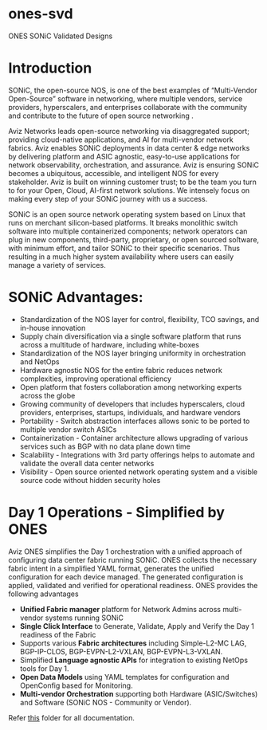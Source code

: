 # ones-svd
ONES SONiC Validated Designs


# Introduction 

SONiC, the open-source NOS, is one of the best examples of “Multi-Vendor Open-Source” software in networking, where multiple vendors, service providers, hyperscalers, and enterprises collaborate with the community and contribute to the future of open source networking .


Aviz Networks leads open-source networking via disaggregated support; providing cloud-native applications, and AI for multi-vendor network fabrics. Aviz enables SONiC deployments in data center & edge networks by delivering platform and ASIC agnostic, easy-to-use applications for network observability, orchestration, and assurance. Aviz is ensuring SONiC becomes a ubiquitous, accessible, and intelligent NOS for every stakeholder. Aviz is built on winning customer trust; to be the team you turn to for your Open, Cloud, AI-first network solutions. We intensely focus on making every step of your SONiC journey with us a success.

SONiC is an open source network operating system based on Linux that runs on merchant silicon-based platforms. It breaks monolithic switch soſtware into multiple containerized components; network operators can plug in new components, third-party, proprietary, or open sourced soſtware, with minimum effort, and tailor SONiC to their specific scenarios. Thus resulting in a much higher system availability where users can easily manage a variety of services.


# SONiC Advantages:

- Standardization of the NOS layer for control, flexibility, TCO savings, and in-house innovation 
- Supply chain diversification via a single software platform that runs across a multitude of hardware, including white-boxes
- Standardization of the NOS layer bringing uniformity in orchestration and NetOps
- Hardware agnostic NOS for the entire fabric reduces network complexities, improving operational efficiency
- Open platform that fosters collaboration among networking experts across the globe 
- Growing community of developers that includes hyperscalers, cloud providers, enterprises, startups, individuals, and hardware vendors
- Portability - Switch abstraction interfaces allows sonic to be ported to multiple vendor switch ASICs
- Containerization  - Container architecture allows upgrading of various services such as BGP with no data plane down time
- Scalability - Integrations with 3rd party offerings helps to automate and validate the overall data center networks 
- Visibility - Open source oriented network operating system and a visible source code without hidden security holes


# Day 1 Operations - Simplified by ONES

Aviz ONES simplifies the Day 1 orchestration with a unified approach of configuring data center fabric running SONiC. ONES collects the necessary fabric intent in a simplified YAML format, generates the unified configuration for each device managed. The generated configuration is applied, validated and verified for operational readiness. ONES provides the following advantages


- **Unified Fabric manager** platform for Network Admins across multi-vendor systems running SONiC
- **Single Click Interface** to Generate, Validate, Apply and Verify the Day 1 readiness of the Fabric
- Supports various **Fabric architectures** including Simple-L2-MC LAG, BGP-IP-CLOS, BGP-EVPN-L2-VXLAN, BGP-EVPN-L3-VXLAN.
- Simplified **Language agnostic APIs** for integration to existing NetOps tools for Day 1.
- **Open Data Models** using YAML templates for configuration and OpenConfig based for Monitoring.
- **Multi-vendor Orchestration** supporting both Hardware (ASIC/Switches) and Software (SONiC NOS - Community or Vendor).

Refer [this](https://github.com/AvizNetworks/ones-svd/tree/master/mkdocs/docs) folder for all documentation.
